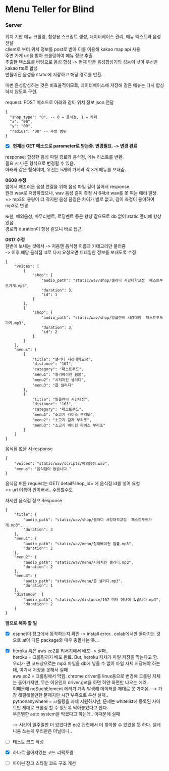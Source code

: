 # Menu Teller for Blind

### Server

위치 기반 메뉴 크롤링, 합성용 스크립트 생성, 데이터베이스 관리, 메뉴 텍스트와 음성 전달  
client로 부터 위치 정보를 post로 받아 이를 이용해 kakao map api 사용.   
주변 가게 url을 받아 크롤링하여 메뉴 정보 추출.   
추출한 텍스트를 바탕으로 음성 합성 -> 현재 만든 음성합성기의 성능이 낮아 우선은 kakao tts로 합성   
만들어진 음성을 static에 저장하고 해당 경로를 반환.     

매번 음성합성하는 것은 비효율적이므로, 데이터베이스에 저장해 같은 메뉴는 다시 합성하지 않도록 구현.

request: POST 메소드로 아래와 같이 위치 정보 json 전달
```
{
  "shop_type": "0", -- 0 = 음식점, 1 = 카페
  "x": "00",
  "y": "00",
  "radius": "00" -- 주변 범위
} 
```
- [X] **현재는 GET 메소드로 parameter로 받는중. 변경필요. -> 변경 완료** 


response: 합성한 음성 파일 경로와 음식점, 메뉴 리스트를 반환.   
필요 시 다른 형식으로 변경될 수 있음.   
아래와 같은 형식이며, 우선는 5개의 가게와 각 3개 메뉴를 보내줌.   
   
**0608 수정**   
앱에서 매끄러운 음성 연결을 위해 음성 파일 길이 실어서 response.   
원래 wav로 저장하였으나, wav 음성 길이 측정 시 64bit wav를 못 여는 에러 발생.   
=> mp3의 용량이 더 작지만 음성 품질은 차이가 별로 없고, 길이 측정이 용이하여 mp3로 변경   
   
또한, 예외음성, 마무리멘트, 로딩멘트 등은 항상 같으므로 db 없이 static 폴더에 항상 있음.   
경로와 duration이 항상 같으니 바로 접근.   

**0617 수정**  
한번에 보내는 것에서 -> 처음엔 음식점 이름과 카테고리만 불러줌  
-> 이후 해당 음식점 id로 다시 요청오면 디테일한 정보를 보내도록 수정
```
{
    "voices": [
        {
            "shop": {
                "audio_path": "static/wav/shop/샐러디 서강대학교점  패스트푸드가게.mp3",
                "duration": 3,
                "id": 1
            }
        },
        {
            "shop": {
                "audio_path": "static/wav/shop/밀플랜비 서강대점  패스트푸드가게.mp3",
                "duration": 3,
                "id": 2
            }
        }
    ],
    "menus": [
        {
            "title": "샐러디 서강대학교점",
            "distance": "107",
            "category": "패스트푸드",
            "menu1": "칠리베이컨 웜볼",
            "menu2": "시저치킨 샐러디",
            "menu3": "콥 샐러디"
        },
        {
            "title": "밀플랜비 서강대점",
            "distance": "163",
            "category": "패스트푸드",
            "menu1": "소고기 라이스 부리또",
            "menu2": "소고기 감자 부리또",
            "menu3": "소고기 베이컨 라이스 부리또"
        }
    ]
}
```
   
음식점 없을 시 response
```
{
    "voices": "static/wav/scripts/예외음성.wav",
    "menus": "음식점이 없습니다."
}
```
     
음식점 버튼 request는 GET/ detail?shop_id= 에 음식점 id를 넣어 요청   
=> url 이름이 안이뻐서.. 수정할수도   

자세한 음식점 정보 Response      
```
{
    "title": {
        "audio_path": "static/wav/shop/샐러디 서강대학교점  패스트푸드가게.mp3",
        "duration": 3
    },
    "menu1": {
        "audio_path": "static/wav/menu/칠리베이컨 웜볼.mp3",
        "duration": 2
    },
    "menu2": {
        "audio_path": "static/wav/menu/시저치킨 샐러디.mp3",
        "duration": 2
    },
    "menu3": {
        "audio_path": "static/wav/menu/콥 샐러디.mp3",
        "duration": 1
    },
    "distance": {
        "audio_path": "static/wav/distance/107 미터 이내에 있습니다.mp3",
        "duration": 2
    }
}
```   

**앞으로 해야 할 일**    

- [X] espnet이 장고에서 동작하는지 확인 -> install error.. colab에서만 돌아가는 것으로 보아 다른 package와 매우 충돌나는 듯...
- [X] heroku 혹은 aws ec2를 리서치해서 배포 -> 실패..   
    heroku = 크롤링까지 배포 완료. But, heroku 자체가 파일 저장을 막는다고 함.    
    우리가 짠 코드상으로는 mp3 파일을 db에 넣을 수 없어 파일 자체 저장해야 하는데, 여기서 저장을 못해서 실패   
    aws ec2 = 크롤링에서 막힘. chrome driver를 linux용으로 변경해 크롤링 자체는 돌아가지만, 무슨 이유인지 driver.get을 하면 하얀 화면만 나오는 에러.   
    이때문에 noSuchElement 에러가 계속 발생해 데이터를 제대로 못 가져옴 --> 가장 해결해볼만한 문제지만 시간 부족으로 우선 실패..   
    pythonanywhere = 크롤링을 자체 지원하지만, 문제는 whitelist에 등록된 사이트만 제대로 크롤링 할 수 있도록 막아놓았다고 한다.    
    무분별한 auto system을 막겠다고 하는데.. 이때문에 실패   
       
    -> 시간이 일주일만 더 있었다면 ec2 관련해서 더 찾아볼 수 있었을 듯 하다. 셀레니움 쓰는게 우리만은 아닐테니..   
- [ ] 테스트 코드 작성
- [X] 하나로 몰아져있는 코드 리팩토링
- [ ] 파이썬 장고 스타일 코드 구조 개선

